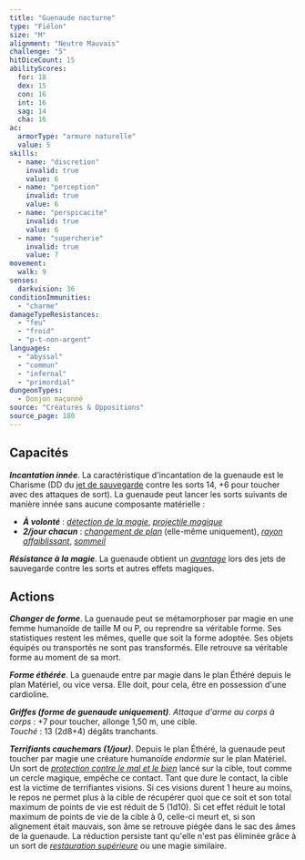 ```yaml
---
title: "Guenaude nocturne"
type: "Fiélon"
size: "M"
alignment: "Neutre Mauvais"
challenge: "5"
hitDiceCount: 15
abilityScores:
  for: 18
  dex: 15
  con: 16
  int: 16
  sag: 14
  cha: 16
ac:
  armorType: "armure naturelle"
  value: 5
skills:
  - name: "discretion"
    invalid: true
    value: 6
  - name: "perception"
    invalid: true
    value: 6
  - name: "perspicacite"
    invalid: true
    value: 6
  - name: "supercherie"
    invalid: true
    value: 7
movement:
  walk: 9
senses:
  darkvision: 36
conditionImmunities:
  - "charme"
damageTypeResistances:
  - "feu"
  - "froid"
  - "p-t-non-argent"
languages:
  - "abyssal"
  - "commun"
  - "infernal"
  - "primordial"
dungeonTypes:
  - Donjon maçonné
source: "Créatures & Oppositions"
source_page: 180
---
```

## Capacités
_**Incantation innée**_. La caractéristique d'incantation de la guenaude est le Charisme (DD du [jet de sauvegarde](/utiliser-les-caracteristiques#jets-de-sauvegarde) contre les sorts 14, +6 pour toucher avec des attaques de sort). La guenaude peut lancer les sorts suivants de manière innée sans aucune composante matérielle :
* _**À volonté**_ : [_détection de la magie_](/grimoire/detection-de-la-magie), [_projectile magique_](/grimoire/projectile-magique)
* _**2/jour chacun**_ : [_changement de plan_](/grimoire/changement-de-plan) (elle-même uniquement), [_rayon affaiblissant_](/grimoire/rayon-affaiblissant), [_sommeil_](/grimoire/sommeil)

_**Résistance à la magie**_. La guenaude obtient un [_avantage_](/utiliser-les-caracteristiques/#avantage-et-desavantage) lors des jets de sauvegarde contre les sorts et autres effets magiques.

## Actions
_**Changer de forme**_. La guenaude peut se métamorphoser par magie en une femme humanoïde de taille M ou P, ou reprendre sa véritable forme. Ses statistiques restent les mêmes, quelle que soit la forme adoptée. Ses objets équipés ou transportés ne sont pas transformés. Elle retrouve sa véritable forme au moment de sa mort.

_**Forme éthérée**_. La guenaude entre par magie dans le plan Éthéré depuis le plan Matériel, ou vice versa. Elle doit, pour cela, être en possession d'une cardioline.

_**Griffes (forme de guenaude uniquement)**_. _Attaque d'arme au corps à corps_ : +7 pour toucher, allonge 1,50 m, une cible.  
_Touché_ : 13 (2d8+4) dégâts tranchants.

_**Terrifiants cauchemars (1/jour)**_. Depuis le plan Éthéré, la guenaude peut toucher par magie une créature humanoïde _endormie_ sur le plan Matériel. Un sort de [_protection contre le mal et le bien_](/grimoire/protection-contre-le-mal-et-le-bien) lancé sur la cible, tout comme un cercle magique, empêche ce contact. Tant que dure le contact, la cible est la victime de terrifiantes visions. Si ces visions durent 1 heure au moins, le repos ne permet plus à la cible de récupérer quoi que ce soit et son total maximum de points de vie est réduit de 5 (1d10). Si cet effet réduit le total maximum de points de vie de la cible à 0, celle-ci meurt et, si son alignement était mauvais, son âme se retrouve piégée dans le sac des âmes de la guenaude. La réduction persiste tant qu'elle n'est pas éliminée grâce à un sort de [_restauration supérieure_](/grimoire/restauration-superieure) ou une magie similaire.
